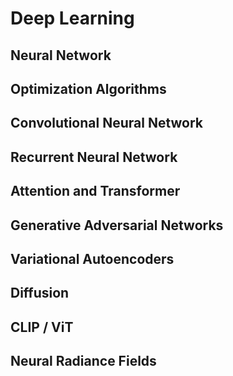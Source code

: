 # Deep Learning

## Neural Network

## Optimization Algorithms

## Convolutional Neural Network

## Recurrent Neural Network

## Attention and Transformer

## Generative Adversarial Networks

## Variational Autoencoders

## Diffusion

## CLIP / ViT

## Neural Radiance Fields